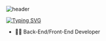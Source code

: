 ![header](https://capsule-render.vercel.app/api?type=waving&height=100%&color=4e26be)


[![Typing SVG](https://readme-typing-svg.herokuapp.com?font=Fira+Code&pause=1000&color=4E26BE&center=true&vCenter=true&width=1000&lines=Olá%2C+me+chamo+Joao+Vitor.;Dev.+Back-End;Bem+vindo!+%3AD)](https://git.io/typing-svg)

- 👩‍💻 Back-End/Front-End Developer
